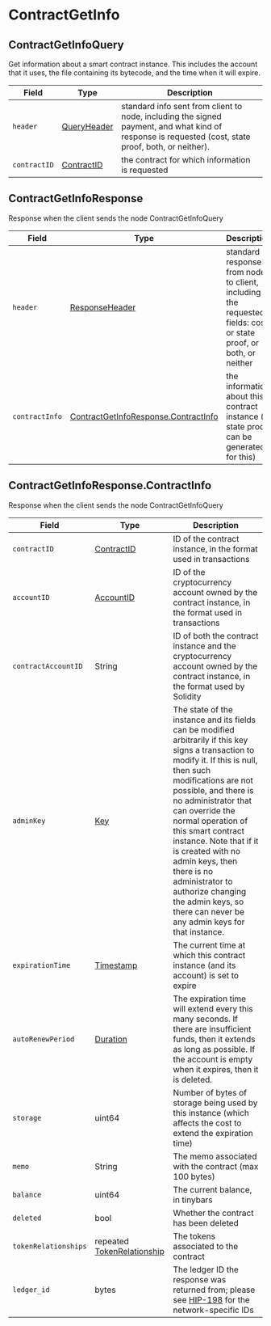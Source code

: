 # ContractGetInfo

## ContractGetInfoQuery

Get information about a smart contract instance. This includes the account that it uses, the file containing its bytecode, and the time when it will expire.

| Field        | Type                                                             | Description                                                                                                                                         |
| ------------ | ---------------------------------------------------------------- | --------------------------------------------------------------------------------------------------------------------------------------------------- |
| `header`     | [QueryHeader](../miscellaneous/queryheader.md)                   | standard info sent from client to node, including the signed payment, and what kind of response is requested (cost, state proof, both, or neither). |
| `contractID` | [ContractID](../../../docs/hedera-api/basic-types/contractid.md) | the contract for which information is requested                                                                                                     |

## ContractGetInfoResponse

Response when the client sends the node ContractGetInfoQuery

| Field          | Type                                                                                            | Description                                                                                                      |
| -------------- | ----------------------------------------------------------------------------------------------- | ---------------------------------------------------------------------------------------------------------------- |
| `header`       | [ResponseHeader](../cryptocurrency-accounts/responseheader.md)                                  | standard response from node to client, including the requested fields: cost, or state proof, or both, or neither |
| `contractInfo` | [ContractGetInfoResponse.ContractInfo](contractgetinfo.md#contractgetinforesponse-contractinfo) | the information about this contract instance (a state proof can be generated for this)                           |

## ContractGetInfoResponse.ContractInfo

Response when the client sends the node ContractGetInfoQuery

| Field                | Type                                                                | Description                                                                                                                                                                                                                                                                                                                                                                                                                                                     |
| -------------------- | ------------------------------------------------------------------- | --------------------------------------------------------------------------------------------------------------------------------------------------------------------------------------------------------------------------------------------------------------------------------------------------------------------------------------------------------------------------------------------------------------------------------------------------------------- |
| `contractID`         | [ContractID](../../../docs/hedera-api/basic-types/contractid.md)    | ID of the contract instance, in the format used in transactions                                                                                                                                                                                                                                                                                                                                                                                                 |
| `accountID`          | [AccountID](../../../docs/hedera-api/basic-types/accountid.md)      | ID of the cryptocurrency account owned by the contract instance, in the format used in transactions                                                                                                                                                                                                                                                                                                                                                             |
| `contractAccountID`  | String                                                              | ID of both the contract instance and the cryptocurrency account owned by the contract instance, in the format used by Solidity                                                                                                                                                                                                                                                                                                                                  |
| `adminKey`           | [Key](../../../docs/hedera-api/basic-types/key.md)                  | The state of the instance and its fields can be modified arbitrarily if this key signs a transaction to modify it. If this is null, then such modifications are not possible, and there is no administrator that can override the normal operation of this smart contract instance. Note that if it is created with no admin keys, then there is no administrator to authorize changing the admin keys, so there can never be any admin keys for that instance. |
| `expirationTime`     | [Timestamp](../cryptocurrency-accounts/timestamp.md)                | The current time at which this contract instance (and its account) is set to expire                                                                                                                                                                                                                                                                                                                                                                             |
| `autoRenewPeriod`    | [Duration](../miscellaneous/duration.md)                            | The expiration time will extend every this many seconds. If there are insufficient funds, then it extends as long as possible. If the account is empty when it expires, then it is deleted.                                                                                                                                                                                                                                                                     |
| `storage`            | uint64                                                              | Number of bytes of storage being used by this instance (which affects the cost to extend the expiration time)                                                                                                                                                                                                                                                                                                                                                   |
| `memo`               | String                                                              | The memo associated with the contract (max 100 bytes)                                                                                                                                                                                                                                                                                                                                                                                                           |
| `balance`            | uint64                                                              | The current balance, in tinybars                                                                                                                                                                                                                                                                                                                                                                                                                                |
| `deleted`            | bool                                                                | Whether the contract has been deleted                                                                                                                                                                                                                                                                                                                                                                                                                           |
| `tokenRelationships` | repeated [TokenRelationship](../miscellaneous/tokenrelationship.md) | The tokens associated to the contract                                                                                                                                                                                                                                                                                                                                                                                                                           |
| `ledger_id`          | bytes                                                               | The ledger ID the response was returned from; please see [HIP-198](https://hips.hedera.com/hip/hip-198) for the network-specific IDs                                                                                                                                                                                                                                                                                                                            |
